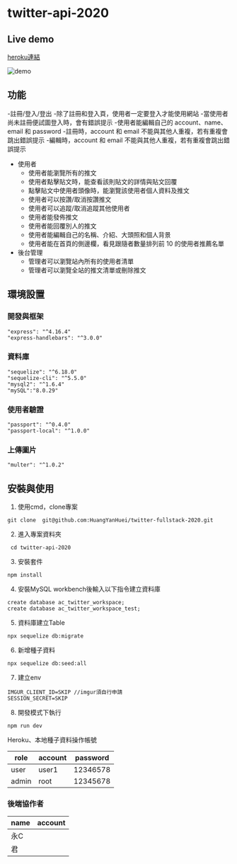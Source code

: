 # twitter-api-2020


## Live demo

[heroku連結](https://twitter-epcg.herokuapp.com/signin)

![demo]()

## 功能

-註冊/登入/登出
  -除了註冊和登入頁，使用者一定要登入才能使用網站
  -當使用者尚未註冊便試圖登入時，會有錯誤提示
  -使用者能編輯自己的 account、name、email 和 password
  -註冊時，account 和 email 不能與其他人重複，若有重複會跳出錯誤提示
  -編輯時，account 和 email 不能與其他人重複，若有重複會跳出錯誤提示
- 使用者
  - 使用者能瀏覽所有的推文
  - 使用者點擊貼文時，能查看該則貼文的詳情與貼文回覆
  - 點擊貼文中使用者頭像時，能瀏覽該使用者個人資料及推文
  - 使用者可以按讚/取消按讚推文
  - 使用者可以追蹤/取消追蹤其他使用者
  - 使用者能發佈推文
  - 使用者能回覆別人的推文
  - 使用者能編輯自己的名稱、介紹、大頭照和個人背景
  - 使用者能在首頁的側邊欄，看見跟隨者數量排列前 10 的使用者推薦名單
- 後台管理
  - 管理者可以瀏覽站內所有的使用者清單
  - 管理者可以瀏覽全站的推文清單或刪除推文


## 環境設置

### 開發與框架
```
"express": "^4.16.4"
"express-handlebars": "^3.0.0"
```
### 資料庫

````
"sequelize": "^6.18.0"
"sequelize-cli": "^5.5.0"
"mysql2": "^1.6.4"
"mySQL":"8.0.29"
````

### 使用者驗證

````
"passport": "^0.4.0"
"passport-local": "^1.0.0"
````

### 上傳圖片

````
"multer": "^1.0.2"
````
## 安裝與使用  
1. 使用cmd，clone專案
```
git clone  git@github.com:HuangYanHuei/twitter-fullstack-2020.git
```
2. 進入專案資料夾
```
 cd twitter-api-2020
```
3. 安裝套件
```
npm install
```
4. 安裝MySQL workbench後輸入以下指令建立資料庫
````
create database ac_twitter_workspace;
create database ac_twitter_workspace_test;
````
5. 資料庫建立Table
````
npx sequelize db:migrate
````
6. 新增種子資料
````
npx sequelize db:seed:all
````
7. 建立env
````
IMGUR_CLIENT_ID=SKIP //imgur須自行申請
SESSION_SECRET=SKIP 
````
8. 開發模式下執行
```
npm run dev
```

Heroku、本地種子資料操作帳號

|    role    | account | password |
| ---------- | ------- | -------- |
| user       |   user1 | 12346578 |
| admin      |    root | 12345678 |

### 後端協作者
|    name    | account |
| ---------- | ------- | 
| 永C | |
| 君  | |